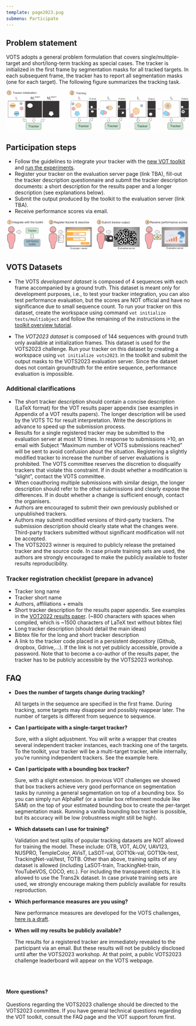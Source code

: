 ```yaml
---
template: page2023.pug
submenu: Participate
---
```


## Problem statement

VOTS adopts a general problem formulation that covers single/multiple-target and short/long-term tracking as special cases. The tracker is initialized in the first frame by segmentation masks for all tracked targets. In each subsequent frame, the tracker has to report all segmentation masks (one for each target). The following figure summarizes the tracking task.

![Problem statement](problem_statement.png)

## Participation steps

 - Follow the guidelines to integrate your tracker with the [new VOT toolkit](/howto/integration_multiobject.html) and [run the experiments](/howto/overview.html).
 - Register your tracker on the evaluation server page (link TBA), fill-out the tracker description questionnaire and submit the tracker description documents: a short description for the results paper and a longer description (see explanations below).
 - Submit the output produced by the toolkit to the evaluation server (link TBA).
 - Receive performance scores via email. 

![Participation steps](participation_steps.png)

## VOTS Datasets

 - The VOTS *development dataset* is composed of 4 sequences with each frame accompanied by a ground truth. This dataset is meant only for development purposes, i.e., to test your tracker integration, you can also test performance evaluation, but the scores are NOT official and have no significance due to small sequence count. To run your tracker on this dataset, create the workspace using command `vot initialize tests/multiobject` and follow the remaining of the instructions in the [toolkit overview tutorial](/howto/overview.html).

 - The *VOT2023 dataset* is composed of 144 sequences with ground truth only available at initialization frames. This dataset is used for the VOTS2023 challenge. Run your tracker on this dataset by creating a workspace using `vot initialize vots2023`. in the toolkit and submit the output masks to the VOTS2023 evaluation server. Since the dataset does not contain groundtruth for the entire sequence, performance evaluation is impossible.


### Additional clarifications
 
 - The short tracker description should contain a concise description (LaTeX format) for the VOT results paper appendix (see examples in Appendix of a VOT results papers). The longer description will be used by the VOTS TC for result interpretation. Write the descriptions in advance to speed up the submission process.
 - Results for a single registered tracker may be submitted to the evaluation server at most 10 times. In response to submissions >10, an email  with Subject “Maximum number of VOTS submissions reached” will be sent to avoid confusion about the situation. Registering a slightly modified tracker to increase the number of server evaluations is prohibited. The VOTS committee reserves the discretion to disqualify trackers that violate this constraint. If in doubt whether a modification is “slight”, contact the VOTS committee.
 - When  coauthoring multiple submissions with similar design, the longer description should refer to the other submissions and clearly expose the differences. If in doubt whether a change is sufficient enough, contact the organisers. 
 - Authors are encouraged to submit their own previously published or unpublished trackers.
 - Authors may submit modified versions of third-party trackers. The submission description should clearly state what the changes were. Third-party trackers submitted without significant modification will not be accepted.
 - The VOTS2023 winner is required to publicly release the pretained tracker and the source code. In case private training sets are used, the authors are strongly encouraged to make the publicly available to foster results reproducibility.


### Tracker registration checklist (prepare in advance)

- Tracker long name
- Tracker short name
- Authors, affiliations + emails
- Short tracker description for the results paper appendix. See examples in the [VOT2022 results paper](https://prints.vicos.si/publications/files/416). (~800 characters with spaces when compiled, which is ~1500 characters of LaTeX text without bibtex file)
- Long tracker description (should detail the main ideas)
- Bibtex file for the long and short tracker description
- A link to the tracker code placed in a persistent depository (Github, dropbox, Gdrive,...). If the link is not yet publicly accessible, provide a password. Note that to become a co-author of the results paper, the tracker has to be publicly accessible by the VOTS2023 workshop.

## FAQ

  - **Does the number of targets change during tracking?**

    All targets in the sequence are specified in the first frame. During tracking, some targets may disappear and possibly reappear later. The number of targets is different from sequence to sequence.

  - **Can I participate with a single-target tracker?**

    Sure, with a slight adjustment. You will write a wrapper that creates several independent tracker instances, each tracking one of the targets. To the toolkit, your tracker will be a multi-target tracker, while internally, you’re running independent trackers. See the example here.

  - **Can I participate with a bounding box tracker?**

    Sure, with a slight extension. In previous VOT challenges we showed that box trackers achieve very good performance on segmentation tasks by running a general segmentation on top of a bounding box. So you can simply run AlphaRef (or a similar box refinement module like SAM) on the top of your estimated bounding box to create the per-target segmentation mask. Running a vanilla bounding box tracker is possible, but its accuracy will be low (robustness might still be high).

  - **Which datasets can I use for training?**

    Validation and test splits of popular tracking datasets are NOT allowed for training the model. These include: OTB, VOT, ALOV, UAV123, NUSPRO, TempleColor, AVisT, LaSOT-val, GOT10k-val, GOT10k-test, TrackingNet-val/test, TOTB.
    Other than above, training splits of any dataset is allowed (including LaSOT-train, TrackingNet-train, YouTubeVOS, COCO, etc.). For including the transparent objects, it is allowed to use the Trans2k dataset. In case private training sets are used, we strongly encourage making them publicly available for results reproduction. 

  - **Which performance measures are you using?**

    New performance measures are developed for the VOTS challenges, [here is a draft](https://data.votchallenge.net/vots2023/measures.pdf).

  - **When will my results be publicly available?**

    The results for a registered tracker are immediately revealed to the participant via an email. But these results will not be publicly disclosed until after the VOTS2023 workshop. At that point, a public VOTS2023 challenge leaderboard will appear on the VOTS webpage.


<br/>
<br/>

<div class="alert alert-info" role="alert">
<div class="icon-left"><i class="glyphicon glyphicon-bullhorn hugeicon"></i> </div>
<h4>More questions?</h4>

Questions regarding the VOTS2023 challenge should be directed to the VOTS2023 committee. If you have general technical questions regarding the VOT toolkit, consult the FAQ page and the VOT support forum first.
</div>



